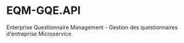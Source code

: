 # EQM-GQE.API
Enterprise Questionnaire Management - Gestion des questionnaires d'entreprise Microservice
